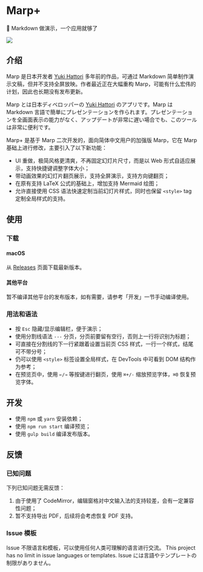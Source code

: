 # Marp+
🔖 Markdown 做演示，一个应用就够了

![](https://ws1.sinaimg.cn/large/006tNbRwgy1fwdlnp7k6lj31kw15xk3k.jpg)

## 介绍
Marp 是日本开发者 [Yuki Hattori](https://github.com/yhatt) 多年前的作品，可通过 Markdown 简单制作演示文稿，但并不支持全屏放映。作者最近正在大幅重构 Marp，可能有什么宏伟的计划，因此也长期没有发布更新。

Marp とは日本ディベロッパーの [Yuki Hattori](https://github.com/yhatt) のアプリです。Marp は Markdown 言語で簡単にプレゼンテーションを作られます。プレゼンテーションを全画面表示の能力がなく、アップデートが非常に遅い場合でも、このツールは非常に便利です。

Marp+ 是基于 Marp 二次开发的，面向简体中文用户的加强版 Marp，它在 Marp 基础上进行修改，主要引入了以下新功能：

- UI 重做，极简风格更清爽，不再固定幻灯片尺寸，而是以 Web 形式自适应展示，支持快捷键调整字体大小；
- 带动画效果的幻灯片翻页展示，支持全屏演示，支持方向键翻页；
- 在原有支持 LaTeX 公式的基础上，增加支持 Mermaid 绘图；
- 允许直接使用 CSS 语法快速定制当前幻灯片样式，同时也保留 `<style>` tag 定制全局样式的支持。

## 使用
### 下载
#### macOS
从 [Releases](https://github.com/rikumi/marp-plus/releases/latest) 页面下载最新版本。

#### 其他平台
暂不编译其他平台的发布版本，如有需要，请参考「开发」一节手动编译使用。

### 用法和语法
- 按 `Esc` 隐藏/显示编辑栏，便于演示；
- 使用分割线语法 `---` 分页，分页前要留有空行，否则上一行将识别为标题；
- 可直接在分割线的下一行紧跟着设置当前页 CSS 样式，一行一个样式，结尾可不带分号；
- 仍可以使用 `<style>` 标签设置全局样式，在 DevTools 中可看到 DOM 结构作为参考；
- 在预览页中，使用 `←/→` 等按键进行翻页，使用 `⌘+/-` 缩放预览字体，`⌘0` 恢复预览字体。

## 开发
- 使用 `npm` 或 `yarn` 安装依赖；
- 使用 `npm run start` 编译预览；
- 使用 `gulp build` 编译发布版本。

## 反馈
### 已知问题
下列已知问题无需反馈：

1. 由于使用了 CodeMirror，编辑窗格对中文输入法的支持较差，会有一定兼容性问题；
2. 暂不支持导出 PDF，后续将会考虑恢复 PDF 支持。

### Issue 模板
Issue 不限语言和模板，可以使用任何人类可理解的语言进行交流。
This project has no limit in issue languages or templates.
Issue には言語やテンプレートの制限がありません。